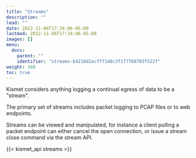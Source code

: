 ```yaml
---
title: "Streams"
description: ""
lead: ""
date: 2022-11-06T17:34:06-05:00
lastmod: 2022-11-06T17:34:06-05:00
images: []
menu:
  docs:
    parent: ""
    identifier: "streams-64218d2acff7148c3f1f7768703f522f"
weight: 340
toc: true
---
```


Kismet considers anything logging a continual egress of data to be a "stream".

The primary set of streams includes packet logging to PCAP files or to web endpoints.

Streams can be viewed and manipulated, for instance a client pulling a packet endpoint can 
either cancel the open connection, or issue a stream close command via the stream API.

{{< kismet_api streams >}}
